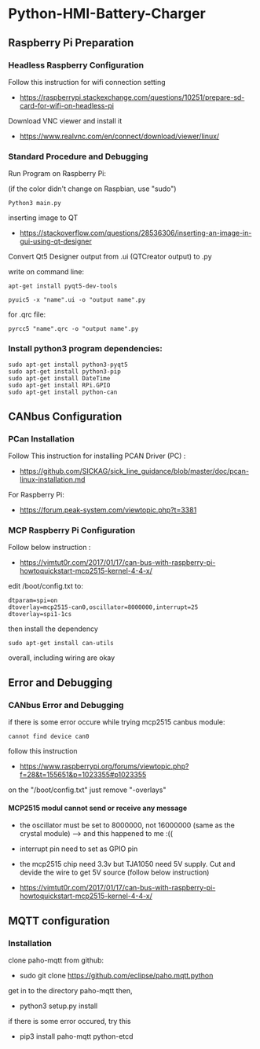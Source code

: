 # Python-HMI-Battery-Charger
## Raspberry Pi Preparation
### Headless Raspberry Configuration
Follow this instruction for wifi connection setting
* https://raspberrypi.stackexchange.com/questions/10251/prepare-sd-card-for-wifi-on-headless-pi

Download VNC viewer and install it
* https://www.realvnc.com/en/connect/download/viewer/linux/

### Standard Procedure and Debugging
Run Program on Raspberry Pi:

(if the color didn't change on Raspbian, use "sudo")
```
Python3 main.py
```

inserting image to QT
* https://stackoverflow.com/questions/28536306/inserting-an-image-in-gui-using-qt-designer

Convert Qt5 Designer output from .ui (QTCreator output) to .py

write on command line:
```
apt-get install pyqt5-dev-tools

pyuic5 -x "name".ui -o "output name".py
```
for .qrc file:
```
pyrcc5 "name".qrc -o "output name".py
```

### Install python3 program dependencies:
```
sudo apt-get install python3-pyqt5
sudo apt-get install python3-pip
sudo apt-get install DateTime
sudo apt-get install RPi.GPIO
sudo apt-get install python-can
```
## CANbus Configuration
### PCan Installation
Follow This instruction for installing PCAN Driver (PC) :
* https://github.com/SICKAG/sick_line_guidance/blob/master/doc/pcan-linux-installation.md

For Raspberry Pi:
* https://forum.peak-system.com/viewtopic.php?t=3381

### MCP Raspberry Pi Configuration
Follow below instruction :
* https://vimtut0r.com/2017/01/17/can-bus-with-raspberry-pi-howtoquickstart-mcp2515-kernel-4-4-x/

edit /boot/config.txt to:
```
dtparam=spi=on
dtoverlay=mcp2515-can0,oscillator=8000000,interrupt=25
dtoverlay=spi1-1cs
```
then install the dependency
```
sudo apt-get install can-utils
```
overall, including wiring are okay

## Error and Debugging
### CANbus Error and Debugging
if there is some error occure while trying mcp2515 canbus module:
```
cannot find device can0
```
follow this instruction
* https://www.raspberrypi.org/forums/viewtopic.php?f=28&t=155651&p=1023355#p1023355

on the "/boot/config.txt" just remove "-overlays"

#### MCP2515 modul cannot send or receive any message

* the oscillator must be set to 8000000, not 16000000 (same as the crystal module) --> and this happened to me :((

* interrupt pin need to set as GPIO pin

* the mcp2515 chip need 3.3v but TJA1050 need 5V supply. Cut and devide the wire to get 5V source (follow below instruction)

* https://vimtut0r.com/2017/01/17/can-bus-with-raspberry-pi-howtoquickstart-mcp2515-kernel-4-4-x/

## MQTT configuration
### Installation
clone paho-mqtt from github:
* sudo git clone https://github.com/eclipse/paho.mqtt.python

get in to the directory paho-mqtt then,
* python3 setup.py install

if there is some error occured, try this
* pip3 install paho-mqtt python-etcd
